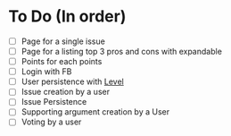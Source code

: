 # To Do (In order)

- [ ] Page for a single issue
- [ ] Page for a listing top 3 pros and cons with expandable
- [ ] Points for each points
- [ ] Login with FB
- [ ] User persistence with [Level](https://github.com/Level/levelup)
- [ ] Issue creation by a user
- [ ] Issue Persistence
- [ ] Supporting argument creation by a User
- [ ] Voting by a user

